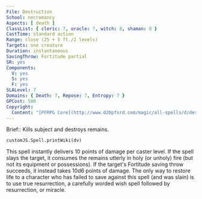 ```yaml
---
File: Destruction
School: necromancy
Aspects: [ death ]
ClassList: { cleric: 7, oracle: 7, witch: 8, shaman: 8 }
CastTime: standard action
Range: close (25 + 5 ft./2 levels)
Targets: one creature
Duration: instantaneous
SavingThrow: Fortitude partial
SR: yes
Components:
  V: yes
  S: yes
  F: yes
SLALevel: 7
Domains: { Death: 7, Repose: 7, Entropy: 7 }
GPCost: 500
Copyright:
  Content: "[PFRPG Core](http://www.d20pfsrd.com/magic/all-spells/d/destruction)"
---
```

Brief:: Kills subject and destroys remains.

```dataviewjs
customJS.Spell.printWiki(dv)
```

This spell instantly delivers 10 points of damage per caster level. If the spell slays the target, it consumes the remains utterly in holy (or unholy) fire (but not its equipment or possessions). If the target's Fortitude saving throw succeeds, it instead takes 10d6 points of damage. The only way to restore life to a character who has failed to save against this spell (and was slain) is to use true resurrection, a carefully worded wish spell followed by resurrection, or miracle.
